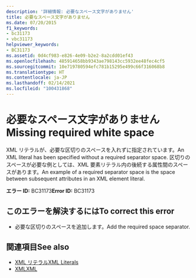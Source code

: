```yaml
---
description: '詳細情報: 必要なスペース文字がありません'
title: 必要なスペース文字がありません
ms.date: 07/20/2015
f1_keywords:
- bc31173
- vbc31173
helpviewer_keywords:
- BC31173
ms.assetid: 0d4cf983-e826-4e09-b2e2-8a2cdd01ef43
ms.openlocfilehash: 485914658bb9343ae798143cc5932ee48fec4cf5
ms.sourcegitcommit: 10e719780594efc781b15295e499c66f316068b8
ms.translationtype: HT
ms.contentlocale: ja-JP
ms.lasthandoff: 02/14/2021
ms.locfileid: "100431868"
---
```

# <a name="missing-required-white-space"></a><span data-ttu-id="a2738-103">必要なスペース文字がありません</span><span class="sxs-lookup"><span data-stu-id="a2738-103">Missing required white space</span></span>

<span data-ttu-id="a2738-104">XML リテラルが、必要な区切りのスペースを入れずに指定されています。</span><span class="sxs-lookup"><span data-stu-id="a2738-104">An XML literal has been specified without a required separator space.</span></span> <span data-ttu-id="a2738-105">区切りのスペースが必要な例としては、XML 要素リテラル内の後続する属性間のスペースがあります。</span><span class="sxs-lookup"><span data-stu-id="a2738-105">An example of a required separator space is the space between subsequent attributes in an XML element literal.</span></span>  
  
 <span data-ttu-id="a2738-106">**エラー ID:** BC31173</span><span class="sxs-lookup"><span data-stu-id="a2738-106">**Error ID:** BC31173</span></span>  
  
## <a name="to-correct-this-error"></a><span data-ttu-id="a2738-107">このエラーを解決するには</span><span class="sxs-lookup"><span data-stu-id="a2738-107">To correct this error</span></span>  
  
- <span data-ttu-id="a2738-108">必要な区切りのスペースを追加します。</span><span class="sxs-lookup"><span data-stu-id="a2738-108">Add the required space separator.</span></span>  
  
## <a name="see-also"></a><span data-ttu-id="a2738-109">関連項目</span><span class="sxs-lookup"><span data-stu-id="a2738-109">See also</span></span>

- [<span data-ttu-id="a2738-110">XML リテラル</span><span class="sxs-lookup"><span data-stu-id="a2738-110">XML Literals</span></span>](../language-reference/xml-literals/index.md)
- [<span data-ttu-id="a2738-111">XML</span><span class="sxs-lookup"><span data-stu-id="a2738-111">XML</span></span>](../programming-guide/language-features/xml/index.md)
